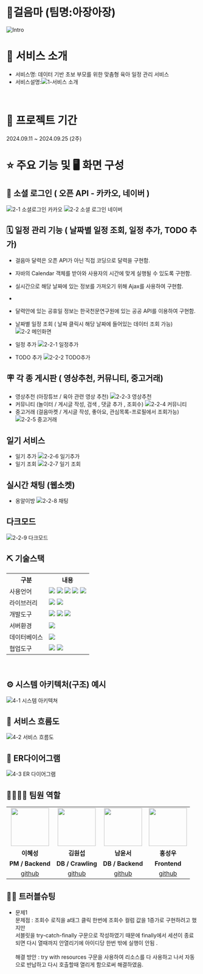 # 👶걸음마 (팀명:아장아장)
![Intro](https://github.com/user-attachments/assets/520946a2-2eb8-4206-8836-d14eba4dc238)

# 👀 서비스 소개
* 서비스명: 데이터 기반 초보 부모를 위한 맞춤형 육아 일정 관리 서비스
* 서비스설명:![1-서비스 소개](https://github.com/user-attachments/assets/08f6e42a-a534-4de4-a470-b4ce53d77210)
<br>

# 📅 프로젝트 기간
2024.09.11 ~ 2024.09.25 (2주)
<br>

# ⭐ 주요 기능 및 🖥 화면 구성
## 📱 소셜 로그인 ( 오픈 API - 카카오, 네이버 )
![2-1 소셜로그인 카카오](https://github.com/user-attachments/assets/2040f36e-263a-4f6a-a532-9ba41071d3f2)
![2-2 소셜 로그인 네이버](https://github.com/user-attachments/assets/6fd664d1-76f9-4d2f-8a97-d6882cfe0cfc)

## 🗓️ 일정 관리 기능 ( 날짜별 일정 조회, 일정 추가, TODO 추가)

* 걸음마 달력은 오픈 API가 아닌 직접 코딩으로 달력을 구현함. 
* 자바의 Calendar 객체를 받아와 사용자의 시간에 맞게 실행될 수 있도록 구현함.
* 실시간으로 해당 날짜에 있는 정보를 가져오기 위해 Ajax를 사용하여 구현함.
* 
* 달력안에 있는 공휴일 정보는 한국천문연구원에 있는 공공 API를 이용하여 구현함. 

* 날짜별 일정 조회 ( 날짜 클릭시 해당 날짜에 들어있는 데이터 조회 가능)
![2-2 메인화면](https://github.com/user-attachments/assets/abb46cc3-2057-4a00-853e-a32efa94dfc4)
* 일정 추가
![2-2-1 일정추가](https://github.com/user-attachments/assets/bbbd8971-1481-47bb-af0c-110559f49e33)
* TODO 추가
![2-2-2 TODO추가](https://github.com/user-attachments/assets/287c9a64-2840-4fb1-84f1-3f567da52336)

## 🪧 각 종 게시판 ( 영상추천, 커뮤니티, 중고거래)
* 영상추천 (아장튜브 / 육아 관련 영상 추천)
![2-2-3 영상추천](https://github.com/user-attachments/assets/d4d61449-a19e-4605-8842-a723af4eccd3)
* 커뮤니티 (놀이터 / 게시글 작성, 검색 , 댓글 추가 , 조회수)
![2-2-4 커뮤니티](https://github.com/user-attachments/assets/c4f108c3-a0f2-4b24-bd62-dee3ba100766)
* 중고거래 (걸음마켓 / 게시글 작성, 좋아요, 관심목록-프로필에서 조회가능)
![2-2-5 중고거래](https://github.com/user-attachments/assets/4ecb7861-f55e-43a4-96fa-81df619ffff2)

## 일기 서비스
* 일기 추가
![2-2-6 일기추가](https://github.com/user-attachments/assets/b1c4f39c-c861-4484-a478-4353c930d7c6)
* 일기 조회
![2-2-7 일기 조회](https://github.com/user-attachments/assets/eb8d83a9-71bc-47f5-946b-d431db80f1da)

## 실시간 채팅 (웹소켓)
* 옹알이방
![2-2-8 채팅](https://github.com/user-attachments/assets/629d7fc1-34cc-4200-966f-71d6e4d8b0b2)

## 다크모드
![2-2-9 다크모드](https://github.com/user-attachments/assets/c20b3c89-acdb-4c99-9a75-577431c25a2f)
<br>

## ⛏ 기술스택
<table>
    <tr>
        <th>구분</th>
        <th>내용</th>
    </tr>
    <tr>
        <td>사용언어</td>
        <td>
            <img src="https://img.shields.io/badge/Java-007396?style=for-the-badge&logo=java&logoColor=white"/>
            <img src="https://img.shields.io/badge/HTML5-E34F26?style=for-the-badge&logo=HTML5&logoColor=white"/>
            <img src="https://img.shields.io/badge/CSS3-1572B6?style=for-the-badge&logo=CSS3&logoColor=white"/>
            <img src="https://img.shields.io/badge/JavaScript-F7DF1E?style=for-the-badge&logo=JavaScript&logoColor=white"/>
            <img src="https://img.shields.io/badge/python-3776AB?style=for-the-badge&logo=python&logoColor=white"/>
        </td>
    </tr>
    <tr>
        <td>라이브러리</td>
        <td>
            <img src="https://img.shields.io/badge/kakao-FFCD00?style=for-the-badge&logo=kakao&logoColor=white"/>
            <img src="https://img.shields.io/badge/naver-03C75A?style=for-the-badge&logo=naver&logoColor=white"/>
        </td>
    </tr>
    <tr>
        <td>개발도구</td>
        <td>
            <img src="https://img.shields.io/badge/Eclipse-2C2255?style=for-the-badge&logo=Eclipse&logoColor=white"/>
            <img src="https://img.shields.io/badge/VSCode-007ACC?style=for-the-badge&logo=VisualStudioCode&logoColor=white"/>
            <img src="https://img.shields.io/badge/jupyter-F37626?style=for-the-badge&logo=jupyter&logoColor=white"/>
        </td>
    </tr>
    <tr>
        <td>서버환경</td>
        <td>
            <img src="https://img.shields.io/badge/Apache Tomcat-D22128?style=for-the-badge&logo=Apache Tomcat&logoColor=white"/>
        </td>
    </tr>
    <tr>
        <td>데이터베이스</td>
        <td>
            <img src="https://img.shields.io/badge/Oracle 11g-F80000?style=for-the-badge&logo=Oracle&logoColor=white"/>
        </td>
    </tr>
    <tr>
        <td>협업도구</td>
        <td>
            <img src="https://img.shields.io/badge/Git-F05032?style=for-the-badge&logo=Git&logoColor=white"/>
            <img src="https://img.shields.io/badge/GitHub-181717?style=for-the-badge&logo=GitHub&logoColor=white"/>
        </td>
    </tr>
</table>


<br>

## ⚙ 시스템 아키텍처(구조) 예시 
![4-1 시스템 아키텍쳐](https://github.com/user-attachments/assets/6a16a1ca-6609-4a85-a605-80f29d09e8e8)
<br>

## 📌 서비스 흐름도
![4-2 서비스 흐름도](https://github.com/user-attachments/assets/20e430b7-e56c-4496-a772-2cbcf74be453)
<br>

## 📌 ER다이어그램
![4-3 ER 다이어그램](https://github.com/user-attachments/assets/e958e39e-8658-4ce4-883e-073066a0fce1)
<br>

## 👨‍👩‍👦‍👦 팀원 역할
<table>
  <tr>
    <td align="center"><img src="https://item.kakaocdn.net/do/fd49574de6581aa2a91d82ff6adb6c0115b3f4e3c2033bfd702a321ec6eda72c" width="100" height="100"/></td>
    <td align="center"><img src="https://mb.ntdtv.kr/assets/uploads/2019/01/Screen-Shot-2019-01-08-at-4.31.55-PM-e1546932545978.png" width="100" height="100"/></td>
    <td align="center"><img src="https://mblogthumb-phinf.pstatic.net/20160127_177/krazymouse_1453865104404DjQIi_PNG/%C4%AB%C4%AB%BF%C0%C7%C1%B7%BB%C1%EE_%B6%F3%C0%CC%BE%F0.png?type=w2" width="100" height="100"/></td>
    <td align="center"><img src="https://i.pinimg.com/236x/ed/bb/53/edbb53d4f6dd710431c1140551404af9.jpg" width="100" height="100"/></td>
  </tr>
  <tr>
    <td align="center"><strong>이혜성</strong></td>
    <td align="center"><strong>김원섭</strong></td>
    <td align="center"><strong>남윤서</strong></td>
    <td align="center"><strong>홍성우</strong></td>
  </tr>
  <tr>
    <td align="center"><b>PM / Backend</b></td>
    <td align="center"><b>DB / Crawling</b></td>
    <td align="center"><b>DB / Backend</b></td>
    <td align="center"><b>Frontend</b></td>
  </tr>
  <tr>
    <td align="center"><a href="https://github.com/NAYA0903" target='_blank'>github</a></td>
    <td align="center"><a href="https://github.com/K-wonsub1871" target='_blank'>github</a></td>
    <td align="center"><a href="https://github.com/NAPJACKMANDU" target='_blank'>github</a></td>
    <td align="center"><a href="https://github.com/bicyclesung" target='_blank'>github</a></td>
  </tr>
</table>

## 🤾‍♂️ 트러블슈팅
  
* 문제1<br>
문제점 : 조회수 로직을 a태그 클릭 한번에 조회수 컬럼 값을 1증가로 구현하려고 했지만 <br>
         서블릿을 try-catch-finally 구문으로 작성하였기 때문에 finally에서 세션이 종료되면 다시 열때까지 안열리기에 아이디당 한번 밖에 실행이 안됨 . <br><br>
해결 방안 : try with resources 구문을 사용하여 리소스를 다 사용하고 나서 자동으로 반납하고 다시 호출할때 열리게 함으로써 해결하였음.
